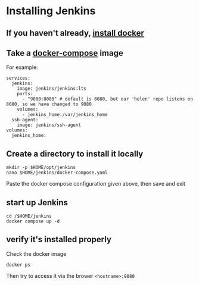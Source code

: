 # Installing Jenkins

## If you haven't already, [install docker](https://github.com/CodeMonkeyCybersecurity/eos/tree/main/legacy/docker)

## Take a [docker-compose](https://github.com/jenkinsci/docker/blob/master/README.md) image
For example: 
```
services:
  jenkins:
    image: jenkins/jenkins:lts
    ports:
      - "9080:8080" # default is 8080, but our 'helen' repo listens on 8080, so we have changed to 9080
    volumes:
      - jenkins_home:/var/jenkins_home
  ssh-agent:
    image: jenkins/ssh-agent
volumes:
  jenkins_home:
```

## Create a directory to install it locally 
```
mkdir -p $HOME/opt/jenkins
nano $HOME/jenkins/docker-compose.yaml
```

Paste the docker compose configuration given above, then save and exit

## start up Jenkins 
```
cd /$HOME/jenkins
docker compose up -d
```

## verify it's installed properly
Check the docker image
```
docker ps
```

Then try to access it via the brower 
``` <hostname>:9080 ```
